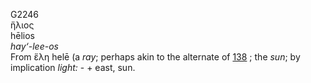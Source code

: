 <body>
  <p>G2246<br>  ἥλιος  <br> hēlios  <br><i>hay‘-lee-os </i><br>From   ἕλη    helē   (a <i>ray</i>; perhaps akin to the alternate of <a href="g0138.htm">138</a> ; the <i>sun</i>; by implication <i>light:</i> - + east, sun.<br></p>
 </body>